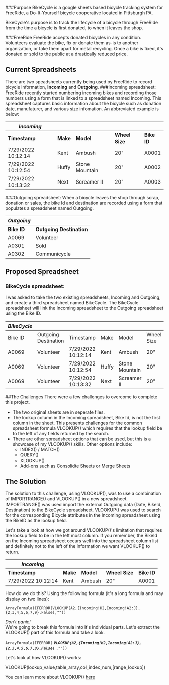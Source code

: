 ###Purpose
BikeCycle is a google sheets based bicycle tracking system for FreeRide, a Do-It-Yourself bicycle cooperative located in Pittsburgh PA.

BikeCycle's purpose is to track the lifecycle of a bicycle through FreeRide from the time a bicycle is first donated, to when it leaves the shop.

###FreeRide
FreeRide accepts donated bicycles in any condition. Volunteers evaluate the bike, fix or donate them as-is to another organization, or take them apart for metal recycling. Once a bike is fixed, it's donated or sold to the public at a drastically reduced price.

## Current Spreadsheets
There are two speadsheets currently being used by FreeRide  to record bicycle information, **Incoming** and **Outgoing**. 
###Incoming spreadsheet:
FreeRide recently started numbering incoming bikes and recording those numbers using a form that is linked to a spreadsheet named Incoming. This spreadsheet captures basic information about the bicycle such as donation date, manufaturer, and various size infomation. An abbreviated example is below:

| *Incoming*           |       |                |            |             |
| ------------------ | ----- | -------------- | ---------- | ----------- |
| **Timestamp**      | **Make**  | **Model**      | **Wheel Size** | **Bike ID** |
| 7/29/2022 10:12:14 | Kent  | Ambush         | 20"        |  A0001      |
| 7/29/2022 10:12:54 | Huffy | Stone Mountain | 20"        |  A0002      |
| 7/29/2022 10:13:32 | Next  | Screamer II    | 20"        |  A0003      |

###Outgoing spreadsheet:
When a bicycle leaves the shop through scrap, donation or sales, the bike Id and destination are recorded using a form that populates a spreadsheet named Outgoing.

| *Outgoing*    |                       |
| ------------|---------------------- |
| **Bike ID** | **Outgoing Destination**  |
| A0069       | Volunteer            |
| A0301       | Sold                 |
| A0302       | Communicycle         |



## Proposed Spreadsheet
### BikeCycle spreadsheet:
I was asked to take the two existing spreadsheets, Incoming and Outgoing, and create a third spreadsheet named BikeCycle. The BikeCycle spreadsheet will link the Incoming spreadsheet to the Outgoing spreadsheet using the Bike ID.


| *BikeCycle* |||||||
| ----------- | -------------------- | ------------------ | ----- | -------------- | ---------- | ----------- |
| Bike ID | Outgoing Destination | Timestamp          | Make  | Model          | Wheel Size | Bike number |
| A0069       | Volunteer            | 7/29/2022 10:12:14 | Kent  | Ambush         | 20"        |  A0001      |
| A0069       | Volunteer            | 7/29/2022 10:12:54 | Huffy | Stone Mountain | 20"        |  A0002      |
| A0069       | Volunteer            | 7/29/2022 10:13:32 | Next  | Screamer II    | 20"        |  A0003      |

##The Challenges
There were a few challenges to overcome to complete this project. 

+ The two original sheets are in seperate files. 
+ The lookup column in the Incoming spreadsheet, Bike Id, is not the first column in the sheet. This presents challenges for the common spreadsheet formula VLOOKUP() which requires that the lookup field be to the left of any fields returned by the search.
+ There are other spreadsheet options that can be used, but this is a showcase of my VLOOKUP() skills. Other options include:
    + INDEX() / MATCH()
    + QUERY()
    + XLOOKUP()
    + Add-ons such as Consolidte Sheets or Merge Sheets 


## The Solution
The solution to this challenge, using VLOOKUP(), was to use a combination of IMPORTRANGE() and VLOOKUP() in a new spreadsheet. IMPORTRANGE() was used import the external Outgoing data (Date, BikeId, Destination) to the BikeCycle spreadsheet. VLOOKUP() was used to search for the corresponding Bicycle attributes in the Incoming spreadsheet using the BikeID as the lookup field.

Let's take a look at how we got around VLOOKUP()'s limitation that requires the lookup field to be in the left most column. If you remember, the BikeId on the Incoming spreadsheet occurs well into the spreadsheet column list and definitely not to the left of the information we want VLOOKUP() to return.

| *Incoming*           |       |                |            |             |
| ------------------ | ----- | -------------- | ---------- | ----------- |
| **Timestamp**      | **Make**  | **Model**      | **Wheel Size** | **Bike ID** |
| 7/29/2022 10:12:14 | Kent  | Ambush         | 20"        |  A0001      |


How do we do this? Using the following formula (it's a long formula and may display on two lines):

```ArrayFormula(IFERROR(VLOOKUP(A2,{Incoming!H2,Incoming!A2:J},{2,3,4,5,6,7,9},False),""))```

*Don't panic!*  
We're going to break this formula into it's individual parts. Let's extract the VLOOKUP() part of this formula and take a look.



```ArrayFormula(IFERROR(``` ***`VLOOKUP(A2,{Incoming!H2,Incoming!A2:J},{2,3,4,5,6,7,9},False)`*** ```,""))```


Let's look at how VLOOKUP() works:

VLOOKUP(lookup_value,table_array,col_index_num,[range_lookup])

You can learn more about VLOOKUP() [here](https://support.microsoft.com/en-us/office/quick-reference-card-vlookup-refresher-750fe2ed-a872-436f-92aa-36c17e53f2ee)